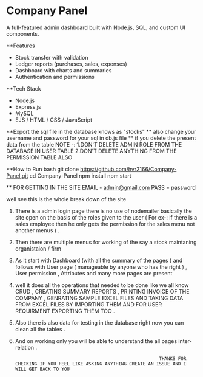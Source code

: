 # Company Panel

A full-featured admin dashboard built with Node.js, SQL, and custom UI components.

**Features
- Stock transfer with validation
- Ledger reports (purchases, sales, expenses)
- Dashboard with charts and summaries
- Authentication and permissions

**Tech Stack
- Node.js
- Express.js
- MySQL
- EJS / HTML / CSS / JavaScript


**Export the sql file in the database knows as "stocks"
** also change your username and password for your sql in db.js file 
** if you delete the present data from the table NOTE -: 1.DON'T DELETE ADMIN ROLE FROM THE DATABASE IN USER TABLE 
                                                         2.DON'T DELETE ANYTHING FROM THE PERMISSION TABLE ALSO 

**How to Run
bash
git clone https://github.com/hvr2166/Company-Panel.git
cd Company-Panel
npm install
npm start

** FOR GETTING IN THE SITE 
EMAIL - admin@gmail.com
PASS = password

well see this is the whole break down of the site 
1. There is a admin login page there is no use of nodemailer basically the site open on the basis of the roles given to the user ( For ex-: if there is a sales employee then he only gets the permission for the sales menu not another menus ) .
2. Then there are multiple menus for working of the say a stock maintaning organistaion / firm
3. As it start with Dashboard (with all the summary of the pages ) and follows with User page ( manageable by anyone who has the right )  , User permission , Attributes and many more pages are present
4. well it does all the operations that needed to be done like we all know CRUD , CREATING SUMMARY REPORTS , PRINTING INVOICE OF THE COMPANY , GENRATING SAMPLE EXCEL FILES AND TAKING DATA FROM EXCEL FILES BY IMPORTING THEM AND FOR USER REQUIRMENT EXPORTING THEM TOO .
5. Also there is also data for testing  in the database right now you can clean all the tables .
6. And on working only you will be able to understand the all pages inter-relation .



                                                            THANKS FOR CHECKING IF YOU FEEL LIKE ASKING ANYTHING CREATE AN ISSUE AND I WILL GET BACK TO YOU 
